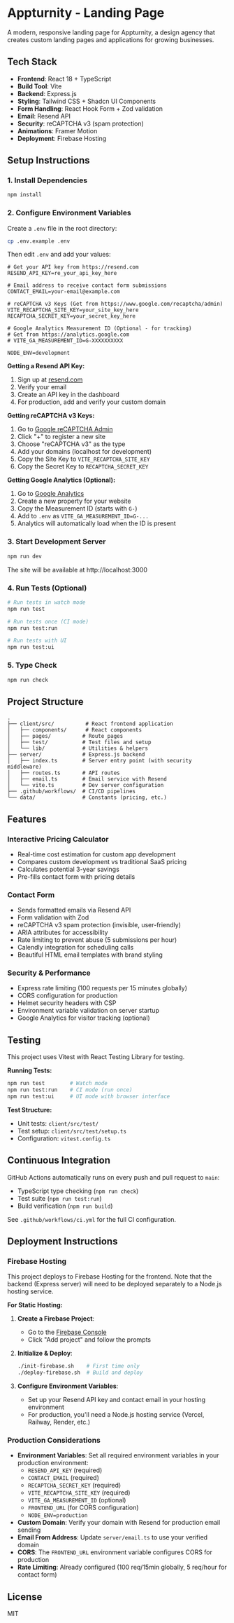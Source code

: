 # Appturnity - Landing Page

A modern, responsive landing page for Appturnity, a design agency that creates custom landing pages and applications for growing businesses.

## Tech Stack

- **Frontend**: React 18 + TypeScript
- **Build Tool**: Vite
- **Backend**: Express.js
- **Styling**: Tailwind CSS + Shadcn UI Components
- **Form Handling**: React Hook Form + Zod validation
- **Email**: Resend API
- **Security**: reCAPTCHA v3 (spam protection)
- **Animations**: Framer Motion
- **Deployment**: Firebase Hosting

## Setup Instructions

### 1. Install Dependencies

```bash
npm install
```

### 2. Configure Environment Variables

Create a `.env` file in the root directory:

```bash
cp .env.example .env
```

Then edit `.env` and add your values:

```env
# Get your API key from https://resend.com
RESEND_API_KEY=re_your_api_key_here

# Email address to receive contact form submissions
CONTACT_EMAIL=your-email@example.com

# reCAPTCHA v3 Keys (Get from https://www.google.com/recaptcha/admin)
VITE_RECAPTCHA_SITE_KEY=your_site_key_here
RECAPTCHA_SECRET_KEY=your_secret_key_here

# Google Analytics Measurement ID (Optional - for tracking)
# Get from https://analytics.google.com
# VITE_GA_MEASUREMENT_ID=G-XXXXXXXXXX

NODE_ENV=development
```

**Getting a Resend API Key:**
1. Sign up at [resend.com](https://resend.com)
2. Verify your email
3. Create an API key in the dashboard
4. For production, add and verify your custom domain

**Getting reCAPTCHA v3 Keys:**
1. Go to [Google reCAPTCHA Admin](https://www.google.com/recaptcha/admin)
2. Click "+" to register a new site
3. Choose "reCAPTCHA v3" as the type
4. Add your domains (localhost for development)
5. Copy the Site Key to `VITE_RECAPTCHA_SITE_KEY`
6. Copy the Secret Key to `RECAPTCHA_SECRET_KEY`

**Getting Google Analytics (Optional):**
1. Go to [Google Analytics](https://analytics.google.com)
2. Create a new property for your website
3. Copy the Measurement ID (starts with `G-`)
4. Add to `.env` as `VITE_GA_MEASUREMENT_ID=G-...`
5. Analytics will automatically load when the ID is present

### 3. Start Development Server

```bash
npm run dev
```

The site will be available at http://localhost:3000

### 4. Run Tests (Optional)

```bash
# Run tests in watch mode
npm run test

# Run tests once (CI mode)
npm run test:run

# Run tests with UI
npm run test:ui
```

### 5. Type Check

```bash
npm run check
```

## Project Structure

```
.
├── client/src/          # React frontend application
│   ├── components/      # React components
│   ├── pages/          # Route pages
│   ├── test/           # Test files and setup
│   └── lib/            # Utilities & helpers
├── server/             # Express.js backend
│   ├── index.ts        # Server entry point (with security middleware)
│   ├── routes.ts       # API routes
│   ├── email.ts        # Email service with Resend
│   └── vite.ts         # Dev server configuration
├── .github/workflows/  # CI/CD pipelines
└── data/               # Constants (pricing, etc.)
```

## Features

### Interactive Pricing Calculator
- Real-time cost estimation for custom app development
- Compares custom development vs traditional SaaS pricing
- Calculates potential 3-year savings
- Pre-fills contact form with pricing details

### Contact Form
- Sends formatted emails via Resend API
- Form validation with Zod
- reCAPTCHA v3 spam protection (invisible, user-friendly)
- ARIA attributes for accessibility
- Rate limiting to prevent abuse (5 submissions per hour)
- Calendly integration for scheduling calls
- Beautiful HTML email templates with brand styling

### Security & Performance
- Express rate limiting (100 requests per 15 minutes globally)
- CORS configuration for production
- Helmet security headers with CSP
- Environment variable validation on server startup
- Google Analytics for visitor tracking (optional)

## Testing

This project uses Vitest with React Testing Library for testing.

**Running Tests:**
```bash
npm run test        # Watch mode
npm run test:run    # CI mode (run once)
npm run test:ui     # UI mode with browser interface
```

**Test Structure:**
- Unit tests: `client/src/test/`
- Test setup: `client/src/test/setup.ts`
- Configuration: `vitest.config.ts`

## Continuous Integration

GitHub Actions automatically runs on every push and pull request to `main`:
- TypeScript type checking (`npm run check`)
- Test suite (`npm run test:run`)
- Build verification (`npm run build`)

See `.github/workflows/ci.yml` for the full CI configuration.

## Deployment Instructions

### Firebase Hosting

This project deploys to Firebase Hosting for the frontend. Note that the backend (Express server) will need to be deployed separately to a Node.js hosting service.

**For Static Hosting:**

1. **Create a Firebase Project**:
   - Go to the [Firebase Console](https://console.firebase.google.com/)
   - Click "Add project" and follow the prompts

2. **Initialize & Deploy**:
   ```bash
   ./init-firebase.sh    # First time only
   ./deploy-firebase.sh  # Build and deploy
   ```

3. **Configure Environment Variables**:
   - Set up your Resend API key and contact email in your hosting environment
   - For production, you'll need a Node.js hosting service (Vercel, Railway, Render, etc.)

### Production Considerations

- **Environment Variables**: Set all required environment variables in your production environment:
  - `RESEND_API_KEY` (required)
  - `CONTACT_EMAIL` (required)
  - `RECAPTCHA_SECRET_KEY` (required)
  - `VITE_RECAPTCHA_SITE_KEY` (required)
  - `VITE_GA_MEASUREMENT_ID` (optional)
  - `FRONTEND_URL` (for CORS configuration)
  - `NODE_ENV=production`
- **Custom Domain**: Verify your domain with Resend for production email sending
- **Email From Address**: Update `server/email.ts` to use your verified domain
- **CORS**: The `FRONTEND_URL` environment variable configures CORS for production
- **Rate Limiting**: Already configured (100 req/15min globally, 5 req/hour for contact form)

## License

MIT